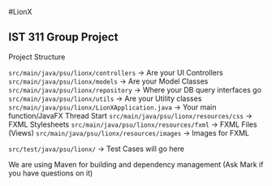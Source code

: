 #LionX

## IST 311 Group Project

Project Structure

``src/main/java/psu/lionx/controllers`` -> Are your UI Controllers
``src/main/java/psu/lionx/models`` -> Are your Model Classes
``src/main/java/psu/lionx/repository`` -> Where your DB query interfaces go
``src/main/java/psu/lionx/utils`` -> Are your Utility classes
``src/main/java/psu/lionx/LionXApplication.java`` -> Your main function/JavaFX Thread Start
``src/main/java/psu/lionx/resources/css`` -> FXML Stylesheets
``src/main/java/psu/lionx/resources/fxml`` -> FXML Files (Views)
``src/main/java/psu/lionx/resources/images`` -> Images for FXML

``src/test/java/psu/lionx/`` -> Test Cases will go here


We are using Maven for building and dependency management (Ask Mark if you have questions on it)

